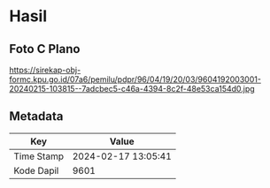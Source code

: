 # Hasil

## Foto C Plano

https://sirekap-obj-formc.kpu.go.id/07a6/pemilu/pdpr/96/04/19/20/03/9604192003001-20240215-103815--7adcbec5-c46a-4394-8c2f-48e53ca154d0.jpg


## Metadata

| Key        | Value               |
| ---------- | ------------------- |
| Time Stamp | 2024-02-17 13:05:41 |
| Kode Dapil | 9601                |



